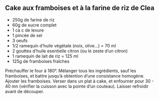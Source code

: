 ## Cake aux framboises et à la farine de riz de Clea


* 250g de farine de riz
* 60g de sucre complet
* 1 cà c de levure
* 1 pincée de sel
* 3 oeufs
* 1/2 ramequin d’huile végétale (noix, olive…) = 70 ml
* 2 gouttes d’huile esentielle citron (ou le zeste d’un citron)
* 1 ramequin de lait de riz = 125 ml
* 125g de framboises fraîches

Préchauffer le four à 180°. Mélanger tous les ingrédients, sauf les framboises, et battre jusqu’à obtention d’une consistance homogène. Ajouter les framboises. Verser dans un plat à cake, et enfourner pour 30 - 40 mn (vérifier la cuisson avec la pointe d’un couteau). Laisser refroidir avant de découper.
